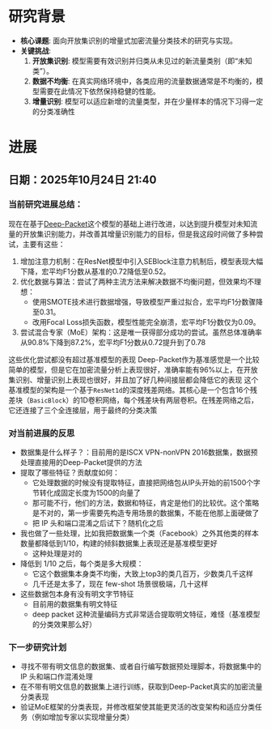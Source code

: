
# 研究背景

*   **核心课题**: 面向开放集识别的增量式加密流量分类技术的研究与实现。
*   **关键挑战**: 
    1.  **开放集识别**: 模型需要有效识别并归类从未见过的新流量类别（即“未知类”）。
    2.  **数据不均衡**: 在真实网络环境中，各类应用的流量数据通常是不均衡的，模型需要在此情况下依然保持稳健的性能。
    3.  **增量识别**: 模型可以适应新增的流量类型，并在少量样本的情况下习得一定的分类准确性 

# 进展
## 日期：2025年10月24日 21:40
### 当前研究进展总结：
现在在基于[Deep-Packet](https://github.com/ZhaoxingZhang/Deep-Packet-Ultar)这个模型的基础上进行改进，以达到提升模型对未知流量的开放集识别能力，并改善其增量识别能力的目标，但是我这段时间做了多种尝试，主要有这些：

   1. 增加注意力机制：在ResNet模型中引入SEBlock注意力机制后，模型表现大幅下降，宏平均F1分数从基准的0.72降低至0.52。
   2. 优化数据与算法：尝试了两种主流方法来解决数据不均衡问题，但效果均不理想：
       * 使用SMOTE技术进行数据增强，导致模型严重过拟合，宏平均F1分数骤降至0.31。
       * 改用Focal Loss损失函数，模型性能完全崩溃，宏平均F1分数仅为0.09。
   3. 尝试混合专家（MoE）架构：这是唯一获得部分成功的尝试。虽然总体准确率从90.8%下降到87.2%，宏平均F1分数从0.72提升到了0.78

这些优化尝试都没有超过基准模型的表现
Deep-Packet作为基准感觉是一个比较简单的模型，但是它在加密流量分析上表现很好，准确率能有96%以上，在开放集识别、增量识别上表现也很好，并且加了好几种间接层都会降低它的表现
这个基准模型的架构是一个基于`ResNet1d`的深度残差网络。其核心是一个包含16个残差块（`BasicBlock`）的1D卷积网络，每个残差块有两层卷积。在残差网络之后，它还连接了三个全连接层，用于最终的分类决策

### 对当前进展的反思
- 数据集是什么样子？：目前用的是ISCX VPN-nonVPN 2016数据集，数据预处理直接用的Deep-Packet提供的方法
- 提取了哪些特征？贡献度如何：
    - 它处理数据的时候没有提取特征，直接把网络包从IP头开始的前1500个字节转化成固定长度为1500的向量了
    - 那可能不行，他们的方法，数据和特征，肯定是他们的比较优。这个策略是不对的，第一步需要先构造专用场景的数据集，不能在他那上面硬做了
    - 把 IP 头和端口混淆之后试下？随机化之后
- 我也做了一些处理，比如我把数据集一个类（Facebook）之外其他类的样本数量都降低到1/10，构建的倾斜数据集上表现还是基准模型更好
    - 这种处理是对的
- 降低到 1/10 之后，每个类是多大规模：
    - 它这个数据集本身类不均衡，大致上top3的类几百万，少数类几千这样
    - 几千还是太多了，现在 few-shot 场景很极端，几十这样
- 这些数据包本身有没有明文字节特征
    - 目前用的数据集有明文特征
    - deep packet 这种流量编码方式非常适合提取明文特征，难怪（基准模型的分类效果那么好）

### 下一步研究计划
- 寻找不带有明文信息的数据集、或者自行编写数据预处理脚本，将数据集中的IP 头和端口作混淆处理
- 在不带有明文信息的数据集上进行训练，获取到Deep-Packet真实的加密流量分类表现
- 验证MoE框架的分类表现，并修改框架使其能更灵活的改变架构和适应分类任务（例如增加专家以实现增量分类）